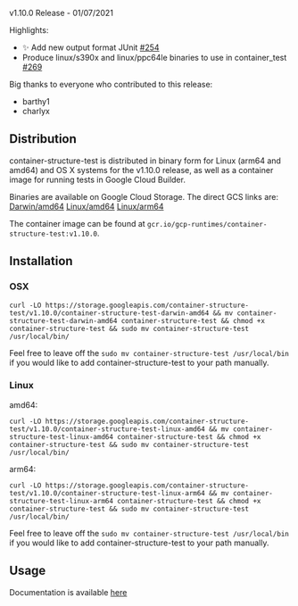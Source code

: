 v1.10.0 Release - 01/07/2021

Highlights:
* :sparkles: Add new output format JUnit [#254](https://github.com/GoogleContainerTools/container-structure-test/pull/254)
* Produce linux/s390x and linux/ppc64le binaries to use in container_test [#269](https://github.com/GoogleContainerTools/container-structure-test/pull/269)

Big thanks to everyone who contributed to this release:
* barthy1
* charlyx

## Distribution

container-structure-test is distributed in binary form for Linux (arm64 and amd64) and OS X systems for the v1.10.0 release, as well as a container image for running tests in Google Cloud Builder.

Binaries are available on Google Cloud Storage. The direct GCS links are:
[Darwin/amd64](https://storage.googleapis.com/container-structure-test/v1.10.0/container-structure-test-darwin-amd64)
[Linux/amd64](https://storage.googleapis.com/container-structure-test/v1.10.0/container-structure-test-linux-amd64)
[Linux/arm64](https://storage.googleapis.com/container-structure-test/v1.10.0/container-structure-test-linux-arm64)

The container image can be found at `gcr.io/gcp-runtimes/container-structure-test:v1.10.0`.

## Installation

### OSX
```shell
curl -LO https://storage.googleapis.com/container-structure-test/v1.10.0/container-structure-test-darwin-amd64 && mv container-structure-test-darwin-amd64 container-structure-test && chmod +x container-structure-test && sudo mv container-structure-test /usr/local/bin/
```
Feel free to leave off the `sudo mv container-structure-test /usr/local/bin` if you would like to add container-structure-test to your path manually.

### Linux
amd64: 
```shell
curl -LO https://storage.googleapis.com/container-structure-test/v1.10.0/container-structure-test-linux-amd64 && mv container-structure-test-linux-amd64 container-structure-test && chmod +x container-structure-test && sudo mv container-structure-test /usr/local/bin/
```
arm64: 
```shell
curl -LO https://storage.googleapis.com/container-structure-test/v1.10.0/container-structure-test-linux-arm64 && mv container-structure-test-linux-arm64 container-structure-test && chmod +x container-structure-test && sudo mv container-structure-test /usr/local/bin/
```
Feel free to leave off the `sudo mv container-structure-test /usr/local/bin` if you would like to add container-structure-test to your path manually.

## Usage
Documentation is available [here](https://github.com/GoogleCloudPlatform/container-structure-test/blob/master/README.md)